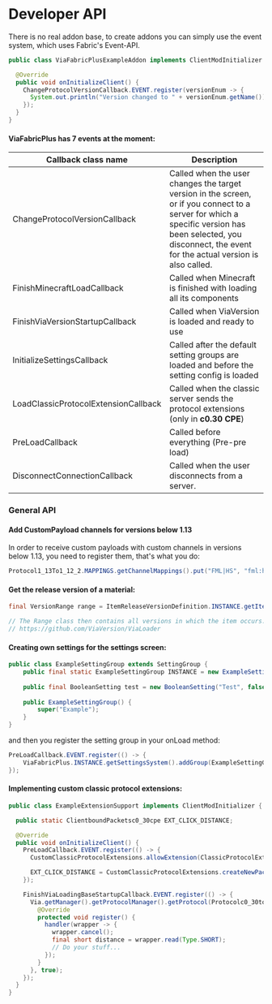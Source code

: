 # Developer API
There is no real addon base, to create addons you can simply use the event system, which uses Fabric's Event-API.
```java
public class ViaFabricPlusExampleAddon implements ClientModInitializer {

  @Override
  public void onInitializeClient() {
    ChangeProtocolVersionCallback.EVENT.register(versionEnum -> {
      System.out.println("Version changed to " + versionEnum.getName());
    });
  }
}
```
#### ViaFabricPlus has 7 events at the moment:
| Callback class name                  | Description                                                                                                                                                                                                   |
|--------------------------------------|---------------------------------------------------------------------------------------------------------------------------------------------------------------------------------------------------------------|
| ChangeProtocolVersionCallback        | Called when the user changes the target version in the screen, or if you connect to a server for which a specific version has been selected, you disconnect, the event for the actual version is also called. |
| FinishMinecraftLoadCallback          | Called when Minecraft is finished with loading all its components                                                                                                                                             |
| FinishViaVersionStartupCallback      | Called when ViaVersion is loaded and ready to use                                                                                                                                                             |
| InitializeSettingsCallback           | Called after the default setting groups are loaded and before the setting config is loaded                                                                                                                    |
| LoadClassicProtocolExtensionCallback | Called when the classic server sends the protocol extensions (only in **c0.30 CPE**)                                                                                                                          |
| PreLoadCallback                      | Called before everything (Pre-pre load)                                                                                                                                                                       |
| DisconnectConnectionCallback         | Called when the user disconnects from a server.                                                                                                                                                               |

### General API
#### Add CustomPayload channels for versions below 1.13
In order to receive custom payloads with custom channels in versions below 1.13, you need to register them, that's what you do:
```java
Protocol1_13To1_12_2.MAPPINGS.getChannelMappings().put("FML|HS", "fml:hs");
```

#### Get the release version of a material:
```java
final VersionRange range = ItemReleaseVersionDefinition.INSTANCE.getItemMap().get(Items.WRITABLE_BOOK); // If an item does not appear in the item map, it has always existed

// The Range class then contains all versions in which the item occurs. 
// https://github.com/ViaVersion/ViaLoader
```

#### Creating own settings for the settings screen:
```java
public class ExampleSettingGroup extends SettingGroup {
    public final static ExampleSettingGroup INSTANCE = new ExampleSettingGroup();
    
    public final BooleanSetting test = new BooleanSetting("Test", false);
    
    public ExampleSettingGroup() {
        super("Example");
    }
}
```
and then you register the setting group in your onLoad method:
```java
PreLoadCallback.EVENT.register(() -> {
    ViaFabricPlus.INSTANCE.getSettingsSystem().addGroup(ExampleSettingGroup.INSTANCE);
});
```

#### Implementing custom classic protocol extensions:
```java
public class ExampleExtensionSupport implements ClientModInitializer {

  public static ClientboundPacketsc0_30cpe EXT_CLICK_DISTANCE;

  @Override
  public void onInitializeClient() {
    PreLoadCallback.EVENT.register(() -> {
      CustomClassicProtocolExtensions.allowExtension(ClassicProtocolExtension.CLICK_DISTANCE); // Register extension as supported

      EXT_CLICK_DISTANCE = CustomClassicProtocolExtensions.createNewPacket(ClassicProtocolExtension.CLICK_DISTANCE, 0x12, (user, buf) -> buf.readShort());
    });

    FinishViaLoadingBaseStartupCallback.EVENT.register(() -> {
      Via.getManager().getProtocolManager().getProtocol(Protocolc0_30toc0_30cpe.class).registerClientbound(EXT_CLICK_DISTANCE, null, new PacketHandlers() {
        @Override
        protected void register() {
          handler(wrapper -> {
            wrapper.cancel();
            final short distance = wrapper.read(Type.SHORT);
            // Do your stuff...
          });
        }
      }, true);
    });
  }
}
```